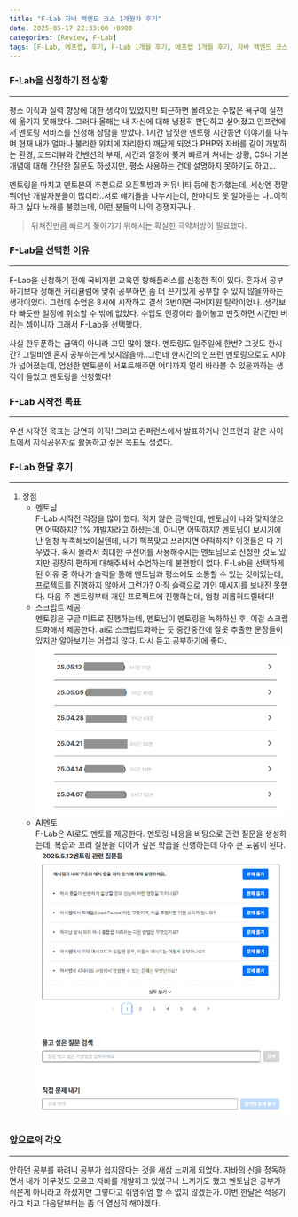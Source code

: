 ```yaml
---
title: "F-Lab 자바 백엔드 코스 1개월차 후기"
date: 2025-05-17 22:33:00 +0900
categories: [Review, F-Lab]
tags: [F-Lab, 에프랩, 후기, F-Lab 1개월 후기, 에프랩 1개월 후기, 자바 백엔드 코스]
---
```


### F-Lab을 신청하기 전 상황
---
평소 이직과 실력 향상에 대한 생각이 있었지만 퇴근하면 몰려오는 수많은 욕구에 실천에 옮기지 못해왔다. 그러다 올해는 내 자신에 대해 냉정히 판단하고 싶어졌고 인프런에서 멘토링 서비스를 신청해 상담을 받았다. 1시간 남짓한 멘토링 시간동안 이야기를 나누며 현재 내가 얼마나 불리한 위치에 자리한지 깨닫게 되었다.PHP와 자바를 같이 개발하는 환경, 코드리뷰와 컨벤션의 부재, 시간과 일정에 쫒겨 빠르게 쳐내는 상황, CS나 기본 개념에 대해 간단한 질문도 하셨지만, 평소 사용하는 건데 설명하지 못하기도 하고...

멘토링을 마치고 멘토분의 추천으로 오픈톡방과 커뮤니티 등에 참가했는데, 세상엔 정말 뛰어난 개발자분들이 많더라..서로 얘기들을 나누시는데, 한마디도 못 알아듣는 나..이직하고 싶다 노래를 불렀는데, 이런 분들의 나의 경쟁자구나..
> 뒤쳐진만큼 빠르게 쫒아가기 위해서는 확실한 극약처방이 필요했다.

### F-Lab을 선택한 이유
---
F-Lab을 신청하기 전에 국비지원 교육인 항해플러스를 신청한 적이 있다. 혼자서 공부하기보다 정해진 커리큘럼에 맞춰 공부하면 좀 더 끈기있게 공부할 수 있지 않을까하는 생각이었다. 그런데 수업은 8시에 시작하고 결석 3번이면 국비지원 탈락이었나..생각보다 빠듯한 일정에 취소할 수 밖에 없었다. 수업도 인강이라 틀어놓고 딴짓하면 시간만 버리는 셈이니까 그래서 F-Lab을 선택했다.

사실 한두푼하는 금액이 아니라 고민 많이 했다. 멘토링도 일주일에 한번? 그것도 한시간? 그럴바엔 혼자 공부하는게 낫지않을까..그런데 한시간의 인프런 멘토링으로도 시야가 넓어졌는데, 엄선한 멘토분이 서포트해주면 어디까지 멀리 바라볼 수 있을까하는 생각이 들었고 멘토링을 신청했다!

### F-Lab 시작전 목표
---
우선 시작전 목표는 당연히 이직! 그리고 컨퍼런스에서 발표하거나 인프런과 같은 사이트에서 지식공유자로 활동하고 싶은 목표도 생겼다.

### F-Lab 한달 후기
---
1. 장점
    - 멘토님<br/>
    F-Lab 시작전 걱정을 많이 했다. 적지 않은 금액인데, 멘토님이 나와 맞지않으면 어떡하지? 1% 개발자라고 하셨는데, 아니면 어떡하지? 멘토님이 보시기에 난 엄청 부족해보이실텐데, 내가 팩폭맞고 쓰러지면 어떡하지? 이것들은 다 기우였다. 혹시 몰라서 최대한 쿠션어를 사용해주시는 멘토님으로 신청한 것도 있지만 굉장히 편하게 대해주셔서 수업하는데 불편함이 없다. F-Lab을 선택하게 된 이유 중 하나가 슬랙을 통해 멘토님과 평소에도 소통할 수 있는 것이었는데, 프로젝트를 진행하지 않아서 그런가? 아직 슬랙으로 개인 메시지를 보내진 못했다. 다음 주 멘토링부터 개인 프로젝트에 진행하는데, 엄청 괴롭혀드릴테다!
    - 스크립트 제공<br/>
    멘토링은 구글 미트로 진행하는데, 멘토님이 멘토링을 녹화하신 후, 이걸 스크립트화해서 제공한다. ai로 스크립트화하는 듯 중간중간에 잘못 추출한 문장들이 있지만 알아보기는 어렵지 않다. 다시 듣고 공부하기에 좋다.
    ![스크립트 제공](/assets/img/20250518_000508.png)
    - AI멘토<br/>
    F-Lab은 AI로도 멘토를 제공한다. 멘토링 내용을 바탕으로 관련 질문을 생성하는데, 복습과 꼬리 질문을 이어가 깊은 학습을 진행하는데 아주 큰 도움이 된다. 
    ![AI멘토](/assets/img/20250518_001156.png)

### 앞으로의 각오
---
안하던 공부를 하려니 공부가 쉽지않다는 것을 새삼 느끼게 되었다. 자바의 신을 정독하면서 내가 아무것도 모르고 자바를 개발하고 있었구나 느끼기도 했고 멘토님은 공부가 쉬운게 아니라고 하셨지만 그렇다고 쉬엄쉬엄 할 수 없지 않겠는가. 이번 한달은 적응기라고 치고 다음달부터는 좀 더 열심히 해야겠다.
